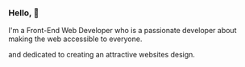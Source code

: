 ###  Hello, 👋 

I'm a Front-End Web Developer 
who is a passionate developer about making the web accessible to everyone.

and dedicated to creating an attractive websites design.

 
 

<!--
**wjdan-1997/wjdan-1997** is a ✨ _special_  repository because its `README.md` (this file) appears on your GitHub profile.

Here are some ideas to get you started:

- 🔭 I’m currently working on ...
-  I’m currently learning ...
- 👯 I’m looking to collaborate on ...
- 🤔 I’m looking for help with ...
- 💬 Ask me about ...
- 📫 How to reach me: ...
- 😄 Pronouns: ...
-  Fun fact: ...
-->

